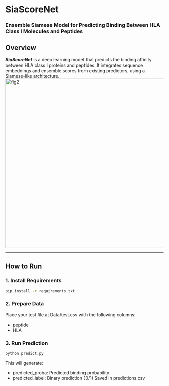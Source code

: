 # SiaScoreNet

### Ensemble Siamese Model for Predicting Binding Between HLA Class I Molecules and Peptides

## Overview

***SiaScoreNet*** is a deep learning model that predicts the binding affinity between HLA class I proteins and peptides. It integrates sequence embeddings and ensemble scores from existing predictors, using a Siamese-like architecture.
<img width="539" alt="fig2" src="https://github.com/user-attachments/assets/f0e72473-9808-4e95-abf2-ca6975240fe5" />

---

## How to Run

### 1. Install Requirements

```bash
pip install -r requirements.txt
```

### 2. Prepare Data
Place your test file at Data/test.csv with the following columns:
* peptide
* HLA


### 3. Run Prediction
```bash
python predict.py
```
This will generate:
* predicted_proba: Predicted binding probability
* predicted_label: Binary prediction (0/1)
Saved in predictions.csv
